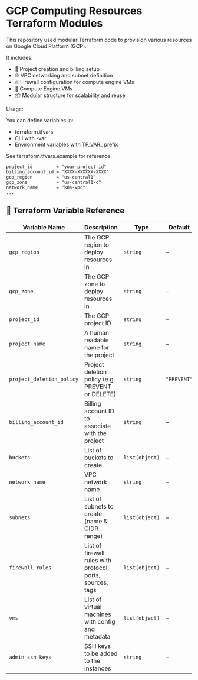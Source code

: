 # GCP Computing Resources Terraform Modules

This repository used modular Terraform code to provision various resources on Google Cloud Platform (GCP). 

It includes:

- 🔐 Project creation and billing setup
- 🌐 VPC networking and subnet definition
- 🔥 Firewall configuration for compute engine VMs
- 🧱 Compute Engine VMs
- 📦 Modular structure for scalability and reuse

Usage:

You can define variables in:

- terraform.tfvars
- CLI with -var
- Environment variables with TF_VAR_ prefix

See terraform.tfvars.example for reference.

```hcl
project_id         = "your-project-id"
billing_account_id = "XXXX-XXXXXX-XXXX"
gcp_region         = "us-central1"
gcp_zone           = "us-central1-c"
network_name       = "k8s-vpc"
...
```
## 🔧 Terraform Variable Reference

| Variable Name                 | Description                                                   | Type        | Default       | Sensitive |
|------------------------------|---------------------------------------------------------------|-------------|---------------|-----------|
| `gcp_region`                 | The GCP region to deploy resources in                        | `string`    | –             | No        |
| `gcp_zone`                   | The GCP zone to deploy resources in                          | `string`    | –             | No        |
| `project_id`                 | The GCP project ID                                            | `string`    | –             | ✅ Yes    |
| `project_name`               | A human-readable name for the project                        | `string`    | –             | No        |
| `project_deletion_policy`   | Project deletion policy (e.g. PREVENT or DELETE)             | `string`    | `"PREVENT"`   | No        |
| `billing_account_id`        | Billing account ID to associate with the project             | `string`    | –             | ✅ Yes    |
| `buckets`                   | List of buckets to create                                    | `list(object)` | –          | No        |
| `network_name`              | VPC network name                                              | `string`    | –             | No        |
| `subnets`                   | List of subnets to create (name & CIDR range)                | `list(object)` | –          | No        |
| `firewall_rules`            | List of firewall rules with protocol, ports, sources, tags   | `list(object)` | –          | No        |
| `vms`                       | List of virtual machines with config and metadata             | `list(object)` | –          | No        |
| `admin_ssh_keys`            | SSH keys to be added to the instances                        | `string`    | –             | No        |
